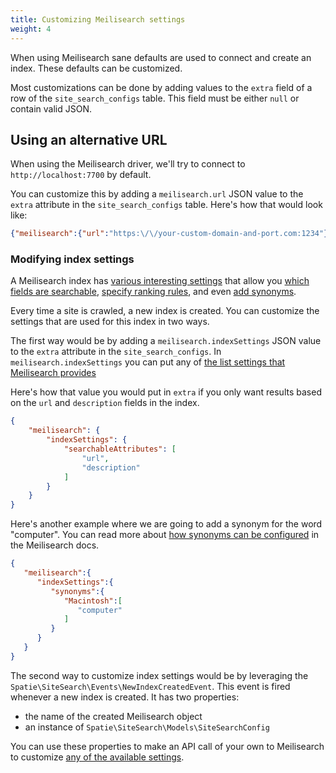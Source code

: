 ```yaml
---
title: Customizing Meilisearch settings
weight: 4
---
```


When using Meilisearch sane defaults are used to connect and create an index. These defaults can be customized.

Most customizations can be done by adding values to the `extra` field of a row of the `site_search_configs` table. This field must be either `null` or contain valid JSON.  

## Using an alternative URL

When using the Meilisearch driver, we'll try to connect to `http://localhost:7700` by default. 

You can customize this by adding a `meilisearch.url` JSON value to the `extra` attribute in the `site_search_configs` table. Here's how that would look like:

```json
{"meilisearch":{"url":"https:\/\/your-custom-domain-and-port.com:1234"}}
```

### Modifying index settings

A Meilisearch index has [various interesting settings](https://docs.meilisearch.com/reference/features/settings.html#settings) that allow you [which fields are searchable](https://docs.meilisearch.com/reference/features/settings.html#searchable-attributes), [specify ranking rules](https://docs.meilisearch.com/reference/features/settings.html#ranking-rules), and even [add synonyms](https://docs.meilisearch.com/reference/features/settings.html#synonyms).

Every time a site is crawled, a new index is created. You can customize the settings that are used for this index in two ways.

The first way would be by adding a `meilisearch.indexSettings` JSON value to the `extra` attribute in the `site_search_configs`. In `meilisearch.indexSettings` you can put any of [the list settings that Meilisearch provides](https://docs.meilisearch.com/reference/features/settings.html#settings)

Here's how that value you would put in `extra` if you only want results based on the `url` and `description` fields in the index.

```json
{
    "meilisearch": {
        "indexSettings": {
            "searchableAttributes": [
                "url",
                "description"
            ]
        }
    }
}
```

Here's another example where we are going to add a synonym for the word "computer". You can read more about [how synonyms can be configured](https://docs.meilisearch.com/reference/features/synonyms.html) in the Meilisearch docs.

```json
{
   "meilisearch":{
      "indexSettings":{
         "synonyms":{
            "Macintosh":[
               "computer"
            ]
         }
      }
   }
}
```

The second way to customize index settings would be by leveraging the `Spatie\SiteSearch\Events\NewIndexCreatedEvent`. This event is fired whenever a new index is created. It has two properties:

- the name of the created Meilisearch object
- an instance of `Spatie\SiteSearch\Models\SiteSearchConfig`

You can use these properties to make an API call of your own to Meilisearch to customize [any of the available settings](https://docs.meilisearch.com/reference/features/settings.html#settings).
